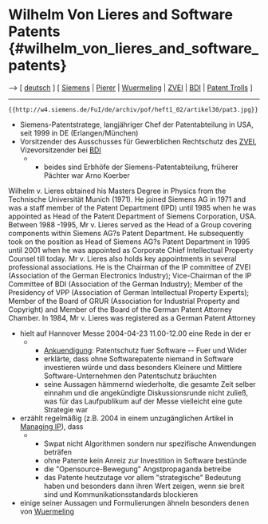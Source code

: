 # Wilhelm Von Lieres and Software Patents {#wilhelm_von_lieres_and_software_patents}

\--\> \[ [ deutsch](WilhelmVonLieresDe "wikilink") \] \[ [
Siemens](SwpatsiemensDe "wikilink") \| [
Pierer](HeinrichVonPiererDe "wikilink") \| [
Wuermeling](SwpatjwuermelingDe "wikilink") \| [
ZVEI](SwpatzveiDe "wikilink") \| [ BDI](SwpatbdiDe "wikilink") \| [
Patent Trolls](PatentTrollsEn "wikilink") \]

------------------------------------------------------------------------

```{=mediawiki}
{{http://w4.siemens.de/FuI/de/archiv/pof/heft1_02/artikel30/pat3.jpg}}
```
-   Siemens-Patentstratege, langjähriger Chef der Patentabteilung in
    USA, seit 1999 in DE (Erlangen/München)
-   Vorsitzender des Ausschusses für Gewerblichen Rechtschutz des [
    ZVEI](SwpatzveiDe "wikilink"), Vizevorsitzender bei [
    BDI](SwpatbdiDe "wikilink")
    -   -   beides sind Erbhöfe der Siemens-Patentabteilung, früherer
            Pächter war Arno Koerber

Wilhelm v. Lieres obtained his Masters Degree in Physics from the
Technische Universität Munich (1971). He joined Siemens AG in 1971 and
was a staff member of the Patent Department (IPD) until 1985 when he was
appointed as Head of the Patent Department of Siemens Corporation, USA.
Between 1988 -1995, Mr v. Lieres served as the Head of a Group covering
components within Siemens AG?s Patent Department. He subsequently took
on the position as Head of Siemens AG?s Patent Department in 1995 until
2001 when he was appointed as Corporate Chief Intellectual Property
Counsel till today. Mr v. Lieres also holds key appointments in several
professional associations. He is the Chairman of the IP committee of
ZVEI (Association of the German Electronics Industry); Vice-Chairman of
the IP Committee of BDI (Association of the German Industry); Member of
the Presidency of VPP (Association of German Intellectual Property
Experts); Member of the Board of GRUR (Association for Industrial
Property and Copyright) and Member of the Board of the German Patent
Attorney Chamber. In 1984, Mr v. Lieres was registered as a German
Patent Attorney

-   hielt auf Hannover Messe 2004-04-23 11.00-12.00 eine Rede in der er
    -   -   [Ankuendigung](http://mc-files.messe.de/www.hannovermesse.de/cms_bin/23569018_prog_hm04_ft_tages23_dgb_v2.pdf "wikilink"):
            Patentschutz fuer Software \-- Fuer und Wider
        -   erklärte, dass ohne Softwarepatente niemand in Software
            investieren würde und dass besonders Kleinere und Mittlere
            Software-Unternehmen den Patentschutz bräuchten
        -   seine Aussagen hämmernd wiederholte, die gesamte Zeit selber
            einnahm und die angekündigte Diskussionsrunde nicht zuließ,
            was für das Laufpublikum auf der Messe vielleicht eine gute
            Strategie war
-   erzählt regelmäßig (z.B. 2004 in einem unzugänglichen Artikel in
    [Managing IP](http://www.managingip.com/ "wikilink")), dass
    -   -   Swpat nicht Algorithmen sondern nur spezifische Anwendungen
            beträfen
        -   ohne Patente kein Anreiz zur Investition in Software
            bestünde
        -   die \"Opensource-Bewegung\" Angstpropaganda betreibe
        -   das Patente heutzutage vor allem \"strategische\" Bedeutung
            haben und besonders dann ihren Wert zeigen, wenn sie breit
            sind und Kommunikationsstandards blockieren
-   einige seiner Aussagen und Formulierungen ähneln besonders denen von
    [ Wuermeling](SwpatjwuermelingDe "wikilink")
